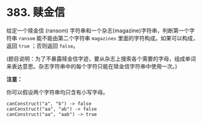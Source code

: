 # 383. 赎金信

给定一个赎金信 (ransom) 字符串和一个杂志(magazine)字符串，判断第一个字符串 `ransom` 能不能由第二个字符串 `magazines` 里面的字符构成。如果可以构成，返回 `true` ；否则返回 `false`。

(题目说明：为了不暴露赎金信字迹，要从杂志上搜索各个需要的字母，组成单词来表达意思。杂志字符串中的每个字符只能在赎金信字符串中使用一次。)

**注意：**

你可以假设两个字符串均只含有小写字母。

```()
canConstruct("a", "b") -> false
canConstruct("aa", "ab") -> false
canConstruct("aa", "aab") -> true
```
